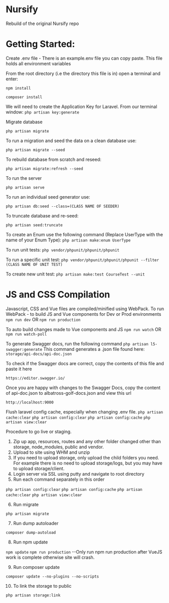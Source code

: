 # Nursify
Rebuild of the original Nursify repo 
# Getting Started:

Create .env file - There is an example.env file you can copy paste. This file holds all environment variables

From the root directory (i.e the directory this file is in) open a terminal and enter:

``npm install``

``composer install``

We will need to create the Application Key for Laravel. From our terminal window:
``php artisan key:generate``

Migrate database

``php artisan migrate``

To run a migration and seed the data on a clean database use:

``php artisan migrate --seed``

To rebuild database from scratch and reseed:

``php artisan migrate:refresh --seed``

To run the server

``php artisan serve``

To run an individual seed generator use:

``php artisan db:seed --class=(CLASS NAME OF SEEDER)``

To truncate database and re-seed:

``php artisan seed:truncate``

To create an Enum use the following command (Replace UserType with the name of your Enum Type):
``php artisan make:enum UserType``

To run unit tests:
``php vendor/phpunit/phpunit/phpunit``

To run a specific unit test:
``php vendor/phpunit/phpunit/phpunit --filter (CLASS NAME OF UNIT TEST)``

To create new unit test: 
``php artisan make:test CourseTest --unit``

# JS and CSS Compilation
Javascript, CSS and Vue files are compiled/minified using WebPack.
To run WebPack - to build JS and Vue components for Dev or Prod environments
``npm run dev``
OR
``npm run production``

To auto build changes made to Vue components and JS
``npm run watch``
OR
``npm run watch-poll``

To generate Swagger docs, run the following command
``php artisan l5-swagger:generate``
This command generates a .json file found here:
``storage/api-docs/api-doc.json``

To check if the Swagger docs are correct, copy the contents of this file and paste it here

``https://editor.swagger.io/``

Once you are happy with changes to the Swagger Docs, copy the content of api-doc.json to albatross-golf-docs.json and view this url

``http://localhost:9000``

Flush laravel config cache, especially when changing .env file.
``php artisan cache:clear``
``php artisan config:clear``
``php artisan config:cache``
``php artisan view:clear``

Procedure to go live or staging.
1) Zip up app, resources, routes and any other folder changed other than storage, node_modules, public and vendor.
2) Upload to site using WHM and unzip
3) If you need to upload storage, only upload the child folders you need. For example there is no need to upload storage/logs, but you may have to upload storage/client.
4) Login server via SSL using putty and navigate to root directory
5) Run each command separately in this order

``php artisan config:clear``
``php artisan config:cache``
``php artisan cache:clear``
``php artisan view:clear``

6) Run migrate

``php artisan migrate``

7) Run dump autoloader

``composer dump-autoload``

8) Run npm update

``npm update``
``npm run production`` --Only run npm run production after VueJS work is complete otherwise site will crash.

9) Run composer update

``composer update --no-plugins --no-scripts``

10) To link the storage to public

``php artisan storage:link``
